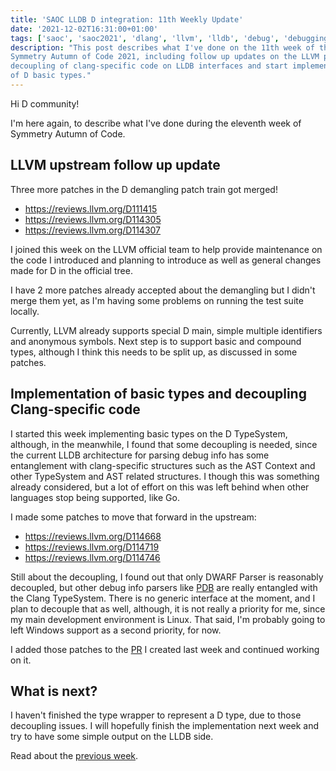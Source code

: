 ```yaml
---
title: 'SAOC LLDB D integration: 11th Weekly Update'
date: '2021-12-02T16:31:00+01:00'
tags: ['saoc', 'saoc2021', 'dlang', 'llvm', 'lldb', 'debug', 'debugging', 'dwarf']
description: "This post describes what I've done on the 11th week of the
Symmetry Autumn of Code 2021, including follow up updates on the LLVM patches
decoupling of clang-specific code on LLDB interfaces and start implementation
of D basic types."
---
```


Hi D community!

I'm here again, to describe what I've done during the eleventh week of Symmetry
Autumn of Code.

## LLVM upstream follow up update

Three more patches in the D demangling patch train got merged!

- https://reviews.llvm.org/D111415
- https://reviews.llvm.org/D114305
- https://reviews.llvm.org/D114307

I joined this week on the LLVM official team to help provide maintenance on the
code I introduced and planning to introduce as well as general changes made for
D in the official tree.

I have 2 more patches already accepted about the demangling but I didn't merge
them yet, as I'm having some problems on running the test suite locally.

Currently, LLVM already supports special D main, simple multiple identifiers
and anonymous symbols. Next step is to support basic and compound types,
although I think this needs to be split up, as discussed in some patches.

## Implementation of basic types and decoupling Clang-specific code

I started this week implementing basic types on the D TypeSystem, although, in
the meanwhile, I found that some decoupling is needed, since the current LLDB
architecture for parsing debug info has some entanglement with clang-specific
structures such as the AST Context and other TypeSystem and AST related
structures. I though this was something already considered, but a lot of effort
on this was left behind when other languages stop being supported, like Go.

I made some patches to move that forward in the upstream:

- https://reviews.llvm.org/D114668
- https://reviews.llvm.org/D114719
- https://reviews.llvm.org/D114746

Still about the decoupling, I found out that only DWARF Parser is reasonably
decoupled, but other debug info parsers like
[PDB](https://github.com/llvm/llvm-project/blob/main/lldb/source/Plugins/SymbolFile/PDB/PDBASTParser.cpp)
are really entangled with the Clang TypeSystem. There is no generic interface
at the moment, and I plan to decouple that as well, although, it is not really
a priority for me, since my main development environment is Linux. That said,
I'm probably going to left Windows support as a second priority, for now.

I added those patches to the [PR](https://github.com/ljmf00/lldb-d/pull/1) I
created last week and continued working on it.

## What is next?

I haven't finished the type wrapper to represent a D type, due to those
decoupling issues. I will hopefully finish the implementation next week and try
to have some simple output on the LLDB side.

Read about the [previous week](../d-saoc-2021-10/).
